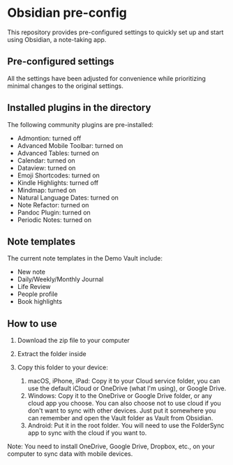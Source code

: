 # Obsidian pre-config

This repository provides pre-configured settings to quickly set up and start using Obsidian, a note-taking app.

## Pre-configured settings

All the settings have been adjusted for convenience while prioritizing minimal changes to the original settings.

## Installed plugins in the directory

The following community plugins are pre-installed:

- Admontion: turned off
- Advanced Mobile Toolbar: turned on
- Advanced Tables: turned on
- Calendar: turned on
- Dataview: turned on
- Emoji Shortcodes: turned on
- Kindle Highlights: turned off
- Mindmap: turned on
- Natural Language Dates: turned on
- Note Refactor: turned on
- Pandoc Plugin: turned on
- Periodic Notes: turned on

## Note templates

The current note templates in the Demo Vault include:

- New note
- Daily/Weekly/Monthly Journal
- Life Review
- People profile
- Book highlights

## How to use

1. Download the zip file to your computer

2. Extract the folder inside

3. Copy this folder to your device:
   
   1. macOS, iPhone, iPad: Copy it to your Cloud service folder, you can use the default iCloud or OneDrive (what I'm using), or Google Drive.
   2. Windows: Copy it to the OneDrive or Google Drive folder, or any cloud app you choose. You can also choose not to use cloud if you don't want to sync with other devices. Just put it somewhere you can remember and open the Vault folder as Vault from Obsidian.
   3. Android: Put it in the root folder. You will need to use the FolderSync app to sync with the cloud if you want to.

Note: You need to install OneDrive, Google Drive, Dropbox, etc., on your computer to sync data with mobile devices.
